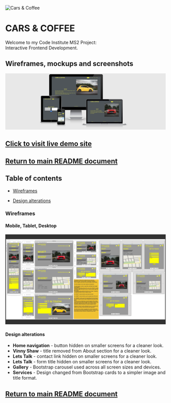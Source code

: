 ![Cars & Coffee](assets/images/favicon-light.ico "Cars & Coffee")

# CARS & COFFEE

Welcome to my Code Institute MS2 Project:<br>Interactive Frontend Development.

## Wireframes, mockups and screenshots

![Responsive site demo](assets/wireframes/cars-and-coffee-responsive-demo.png "Responsive site demo")

## [Click to visit live demo site](https://vinnyshaw.github.io/cars-and-coffee-ci-ms2/#what-section)

## [Return to main README document](https://github.com/VinnyShaw/cars-and-coffee-ci-ms2/blob/master/README.md)

## Table of contents

- [Wireframes](https://github.com/VinnyShaw/vinny-shaw-photography-ci-ms1/blob/master/wireframes.md#wireframes)

  <!-- - [Mobile/Tablet/Desktop](https://github.com/VinnyShaw/vinny-shaw-photography-ci-ms1/blob/master/wireframes.md#mobile-tablet-desktop)
  - [Mobile](https://github.com/VinnyShaw/vinny-shaw-photography-ci-ms1/blob/master/wireframes.md#mobile)
  - [Desktop](https://github.com/VinnyShaw/vinny-shaw-photography-ci-ms1/blob/master/wireframes.md#desktop) -->

<!-- - [Mockup](https://github.com/VinnyShaw/vinny-shaw-photography-ci-ms1/blob/master/wireframes.md#mockups)

- [Screenshots](https://github.com/VinnyShaw/vinny-shaw-photography-ci-ms1/blob/master/wireframes.md#screenshots) -->

- [Design alterations](https://github.com/VinnyShaw/vinny-shaw-photography-ci-ms1/blob/master/wireframes.md#design-alterations)

### Wireframes

#### Mobile, Tablet, Desktop

![Home Mockup](assets/wireframes/Cars-and-Coffee-initial-wireframes.png)

<!-- #### Mobile

![Mobile](assets/wireframes/6-mobile-wire.png) -->

<!-- #### Desktop

![Desktop Home](assets/wireframes/1-desktop-index-wire.png)
![Desktop About](assets/wireframes/2-desktop-about-wire.png)
![Desktop Gallery](assets/wireframes/3-desktop-gallery-wire.png)
![Desktop Service](assets/wireframes/4-desktop-services-wire.png)
![Desktop Contact](assets/wireframes/5-desktop-contact-wire.png) -->

<!-- #### Mockups

![Home Mockup](assets/wireframes/8-desktop-index-mock.png) -->

<!-- todo: THIS IS WHERE I AM WORKING NOW -->

#### Design alterations

- **Home navigation** - button hidden on smaller screens for a cleaner look.
- **Vinny Shaw** - title removed from About section for a cleaner look.
- **Lets Talk** - contact link hidden on smaller screens for a cleaner look.
- **Lets Talk** - form title hidden on smaller screens for a cleaner look.
- **Gallery** - Bootstrap carousel used across all screen sizes and devices.
- **Services** - Design changed from Bootstrap cards to a simpler image and title format.

<!-- #### Screenshots

iPhone 6 Portrait

![Index](assets/screenshots/iphone6-index-screenshot.PNG)
![About](assets/screenshots/iphone6-about-screenshot.PNG)
![Gallery](assets/screenshots/iphone6-gallery-screenshot.PNG)
![Services](assets/screenshots/iphone6-services-screenshot.PNG)
![Contact](assets/screenshots/iphone6-contact-screenshot.PNG)

iPhone 6 Landscape

![Index](assets/screenshots/iphone6-index-landscape-screenshot.PNG)
![About](assets/screenshots/iphone6-about-landscape-screenshot.PNG)
![Gallery](assets/screenshots/iphone6-gallery-landscape-screenshot.PNG)
![Services](assets/screenshots/iphone6-services-landscape-screenshot.PNG)
![Contact](assets/screenshots/iphone6-contact-landscape-screenshot.PNG) -->

## [Return to main README document](https://github.com/VinnyShaw/vinny-shaw-photography-ci-ms1/blob/master/README.md)
